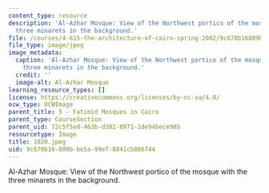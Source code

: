 ```yaml
---
content_type: resource
description: 'Al-Azhar Mosque: View of the Northwest portico of the mosque with the
  three minarets in the background.'
file: /courses/4-615-the-architecture-of-cairo-spring-2002/9c670b16809bbe5a99e78841cb866744_1020.jpeg
file_type: image/jpeg
image_metadata:
  caption: 'Al-Azhar Mosque: View of the Northwest portico of the mosque with the
    three minarets in the background.'
  credit: ''
  image-alt: Al-Azhar Mosque
learning_resource_types: []
license: https://creativecommons.org/licenses/by-nc-sa/4.0/
ocw_type: OCWImage
parent_title: 5 - Fatimid Mosques in Cairo
parent_type: CourseSection
parent_uid: 72c5f5ed-463b-d382-8971-1de94bece98b
resourcetype: Image
title: 1020.jpeg
uid: 9c670b16-809b-be5a-99e7-8841cb866744
---
```

Al-Azhar Mosque: View of the Northwest portico of the mosque with the three minarets in the background.